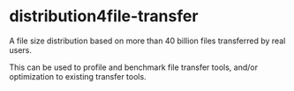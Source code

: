 # distribution4file-transfer
A file size distribution based on more than 40 billion files transferred by real users.

This can be used to profile and benchmark file transfer tools, and/or optimization to existing transfer tools.
